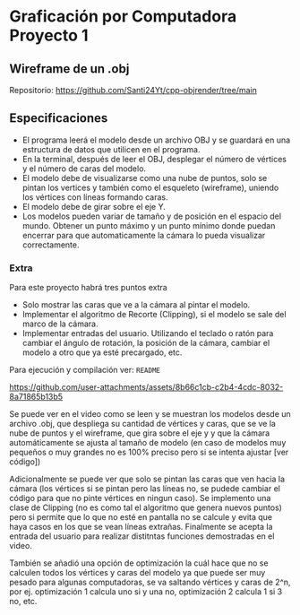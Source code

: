 # Graficación por Computadora Proyecto 1
## Wireframe de un .obj

Repositorio: https://github.com/Santi24Yt/cpp-objrender/tree/main


## Especificaciones
- El programa leerá el modelo desde un archivo OBJ y se guardará en una
estructura de datos que utilicen en el programa.
- En la terminal, después de leer el OBJ, desplegar el número de vértices y
el número de caras del modelo.
- El modelo debe de visualizarse como una nube de puntos, solo se pintan
los vertices y también como el esqueleto (wireframe), uniendo los vértices
con líneas formando caras.
- El modelo debe de girar sobre el eje Y.
- Los modelos pueden variar de tamaño y de posición en el espacio del
mundo. Obtener un punto máximo y un punto mínimo donde puedan
encerrar para que automaticamente la cámara lo pueda visualizar correctamente.

### Extra
Para este proyecto habrá tres puntos extra
-  Solo mostrar las caras que ve a la cámara al pintar
el modelo.
- Implementar el algoritmo de Recorte (Clipping),
si el modelo se sale del marco de la cámara.
- Implementar entradas del usuario. Utilizando el
teclado o ratón para cambiar el ángulo de rotación, la posición de la
cámara, cambiar el modelo a otro que ya esté precargado, etc.

Para ejecución y compilación ver: `README`



https://github.com/user-attachments/assets/8b66c1cb-c2b4-4cdc-8032-8a71865b13b5



Se puede ver en el video como se leen y se muestran los modelos desde un archivo .obj,
que despliega su cantidad de vértices y caras, que se ve la nube de puntos y el wireframe,
que gira sobre el eje y y que la cámara automáticamente se ajusta al tamaño de modelo (en
caso de modelos muy pequeños o muy grandes no es 100% preciso pero si se intenta ajustar \[ver código\])

Adicionalmente se puede ver que solo se pintan las caras que ven hacia la cámara (los vértices si se pintan pero
las líneas no, se pudede cambiar el código para que no pinte vértices en ningun caso).
Se implemento una clase de Clipping (no es como tal el algoritmo que genera nuevos puntos) pero si permite
que lo que no esté en pantalla no se calcule y evita que haya casos en los que se vean líneas extrañas.
Finalmente se acepta la entrada del usuario para realizar distitntas funciones demostradas en el video.

También se añadió una opción de optimización la cuál hace que no se calculen todos los vértices y caras
del modelo ya que puede ser muy pesado para algunas computadoras, se va saltando vértices y caras de 2^n,
por ej. optimización 1 calcula uno si y una no, optimización 2 calcula 1 si 3 no, etc.
